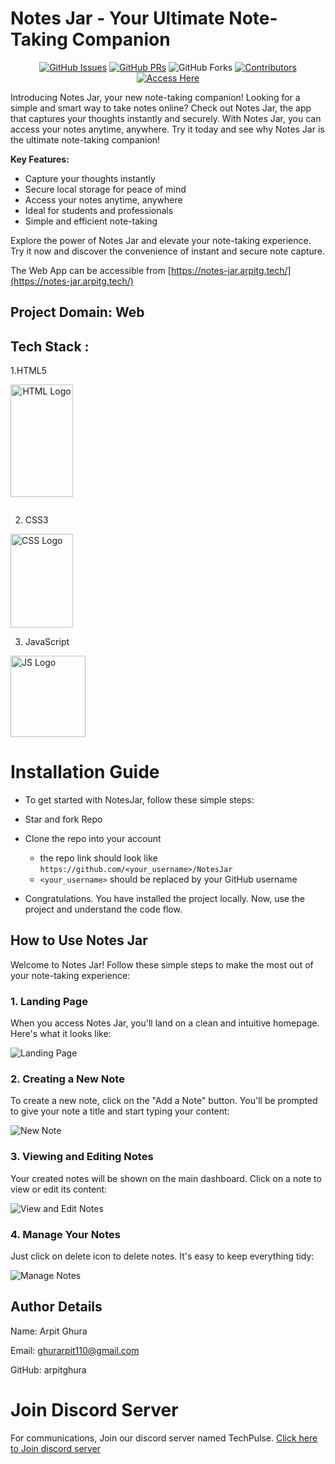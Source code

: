 # Notes Jar - Your Ultimate Note-Taking Companion
<div align="center">
    
[![GitHub Issues](https://img.shields.io/github/issues/arpitghura/NotesJar?color=blue&logo=github)](https://github.com/arpitghura/NotesJar/issues)
[![GitHub PRs](https://img.shields.io/github/issues-pr/arpitghura/NotesJar?style=social&logo=github)](https://github.com/arpitghura/NotesJar/pulls)
![GitHub Forks](https://img.shields.io/github/forks/arpitghura/NotesJar?color=2b9348&logo=git)
[![Contributors](https://img.shields.io/github/contributors/arpitghura/NotesJar?color=2b9348)](https://github.com/arpitghura/NotesJar/contributors)
[![Access Here](https://img.shields.io/badge/Access-Here-yellow?style=for-the-badge)](https://notes-jar.arpitg.tech/)

</div>

Introducing Notes Jar, your new note-taking companion! Looking for a simple and smart way to take notes online? Check out Notes Jar, the app that captures your thoughts instantly and securely. With Notes Jar, you can access your notes anytime, anywhere. Try it today and see why Notes Jar is the ultimate note-taking companion!

**Key Features:**
- Capture your thoughts instantly
- Secure local storage for peace of mind
- Access your notes anytime, anywhere
- Ideal for students and professionals
- Simple and efficient note-taking

Explore the power of Notes Jar and elevate your note-taking experience. Try it now and discover the convenience of instant and secure note capture.

The Web App can be accessible from [https://notes-jar.arpitg.tech/](https://notes-jar.arpitg.tech/)

## Project Domain: Web
## Tech Stack :
1.HTML5 <div style="display: inline-block; text-align: center;">
  <img src="https://github.com/arpitghura/NotesJar/assets/134639939/8a68689a-9c0c-417f-a8b7-92442a9052ad" alt="HTML Logo" width="100" height="180">
</div>

2. CSS3 <div style="display: inline-block; text-align: center;">
  <img src="https://github.com/arpitghura/NotesJar/assets/134639939/2a221918-580a-4111-944f-e0e10ce13b78" alt="CSS Logo" width="100" height="150">
</div> 

3. JavaScript <div style="display: inline-block; text-align: center;">
  <img src="https://github.com/arpitghura/NotesJar/assets/134639939/3c9ad429-a5a7-4cad-a7b0-90f912d157f8" alt="JS Logo" width="120" height="130">
</div> 

# Installation Guide
- To get started with NotesJar, follow these simple steps:

- Star and fork Repo
- Clone the repo into your account
    - the repo link should look like `https://github.com/<your_username>/NotesJar`
    - `<your_username>` should be replaced by your GitHub username
- Congratulations. You have installed the project locally. Now, use the project and understand the code flow.

## How to Use Notes Jar

Welcome to Notes Jar! Follow these simple steps to make the most out of your note-taking experience:

### 1. Landing Page

When you access Notes Jar, you'll land on a clean and intuitive homepage. Here's what it looks like:

![Landing Page](https://github.com/arpitghura/NotesJar/assets/134639939/8ccf86cf-5d95-4fb4-a39f-b609ff0b3e72)

### 2. Creating a New Note

To create a new note, click on the "Add a Note" button. You'll be prompted to give your note a title and start typing your content:

![New Note](https://github.com/arpitghura/NotesJar/assets/134639939/c5d5d67d-1de3-45f1-a46c-dd7c5f740151)

### 3. Viewing and Editing Notes

Your created notes will be shown on the main dashboard. Click on a note to view or edit its content:

![View and Edit Notes](https://github.com/arpitghura/NotesJar/assets/134639939/55e993f0-84e7-4dda-8340-fa5bf44e6f3c)

### 4. Manage Your Notes

Just click on delete icon to delete notes. It's easy to keep everything tidy:

![Manage Notes](https://github.com/arpitghura/NotesJar/assets/134639939/0e2f17b1-567f-4974-ab07-337572583d60)

## Author Details

Name: Arpit Ghura

Email: ghurarpit110@gmail.com

GitHub: arpitghura

# Join Discord Server
For communications, Join our discord server named TechPulse. [Click here to Join discord server](https://discord.gg/MwuJnFxNzV)
